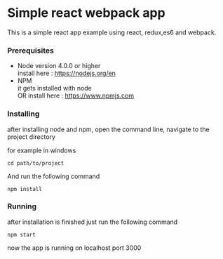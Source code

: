 # Simple react webpack app

This is a simple react app example using react, redux,es6 and webpack.

### Prerequisites

- Node version 4.0.0 or higher
  <br>
  install here : <a href="https://nodejs.org/en/">https://nodejs.org/en</a>
- NPM
  <br>
  it gets installed with node
  <br>
  OR
  install here : <a href="https://www.npmjs.com/">https://www.npmjs.com</a>

### Installing

after installing node and npm, open the command line, navigate to the project directory

for example in windows
```
cd path/to/project
```

And run the following command

```
npm install
```

### Running

after installation is finished just run the following command

```
npm start
```

now the app is running on localhost port 3000
